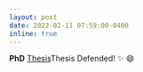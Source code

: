 ```yaml
---
layout: post
date: 2022-02-11 07:59:00-0400
inline: true
---
```


**PhD** <a href="https://ora.ox.ac.uk/objects/uuid:ba224390-073b-440d-a03f-d06c63fd0d7b">Thesis</a>Thesis Defended! :sparkles: :smile:
